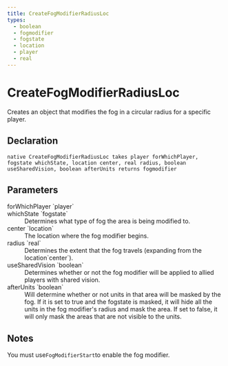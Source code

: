 ```yaml
---
title: CreateFogModifierRadiusLoc
types:
  - boolean
  - fogmodifier
  - fogstate
  - location
  - player
  - real
---
```


# CreateFogModifierRadiusLoc
Creates an object that modifies the fog in a circular radius for a specific player.

## Declaration

```
native CreateFogModifierRadiusLoc takes player forWhichPlayer, fogstate whichState, location center, real radius, boolean useSharedVision, boolean afterUnits returns fogmodifier
```

## Parameters
<dl>
  <dt>forWhichPlayer `player`</dt>
  <dd></dd>

  <dt>whichState `fogstate`</dt>
  <dd>Determines what type of fog the area is being modified to.</dd>

  <dt>center `location`</dt>
  <dd>The location where the fog modifier begins.</dd>

  <dt>radius `real`</dt>
  <dd>Determines the extent that the fog travels (expanding from the location`center`).</dd>

  <dt>useSharedVision `boolean`</dt>
  <dd>Determines whether or not the fog modifier will be applied to allied players with shared vision.</dd>

  <dt>afterUnits `boolean`</dt>
  <dd>Will determine whether or not units in that area will be masked by the fog. If it is set to true and the fogstate is masked, it will hide all the units in the fog modifier's radius and mask the area. If set to false, it will only mask the areas that are not visible to the units.</dd>
</dl>

## Notes 
You must use`FogModifierStart`to enable the fog modifier.